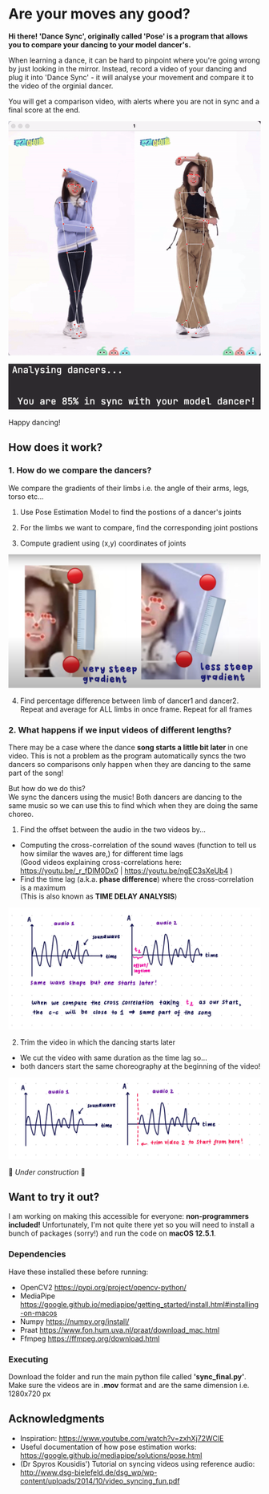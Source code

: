 # Are your moves any good?

**Hi there! 'Dance Sync', originally called 'Pose' is a program that allows you to compare your dancing to your model dancer's.** <br />

When learning a dance, it can be hard to pinpoint where you're going wrong by just looking in the mirror. Instead, record a video of your dancing and plug it into 'Dance Sync' - it will analyse your movement and compare it to the video of the orginial dancer. <br />

You will get a comparison video, with alerts where you are not in sync and a final score at the end. <br />

![](https://github.com/Mruchus/dance-sync-analysis/blob/f400e40913e5ccd3b6a379e619a5e0c267919b4f/comparisonsample.gif)

[<img src="https://github.com/Mruchus/dance-sync-analysis/blob/main/finalscoresample.png" width="600"/>](https://github.com/Mruchus/dance-sync-analysis/blob/main/finalscoresample.png) <br />

Happy dancing! <br />

## How does it work?

### 1. How do we compare the dancers?
We compare the gradients of their limbs i.e. the angle of their arms, legs, torso etc... <br />

1. Use Pose Estimation Model to find the postions of a dancer's joints <br />

2. For the limbs we want to compare, find the corresponding joint postions <br />

3. Compute gradient using (x,y) coordinates of joints <br />

![](https://github.com/Mruchus/dance-sync-analysis/blob/6483c792c91f5f57239243693b56d3315a2532a6/gradientEXPLAIN.png)

4. Find percentage difference between limb of dancer1 and dancer2. Repeat and average for ALL limbs in once frame. Repeat for all frames <br />

### 2. What happens if we input videos of different lengths?
There may be a case where the dance **song starts a little bit later** in one video. This is not a problem as the program automatically syncs the two dancers so comparisons only happen when they are dancing to the same part of the song! <br />

But how do we do this? <br />
We sync the dancers using the music! Both dancers are dancing to the same music so we can use this to find which when they are doing the same choreo. <br />

1. Find the offset between the audio in the two videos by... <br />
- Computing the cross-correlation of the sound waves (function to tell us how similar the waves are,) for different time lags <br />
(Good videos explaining cross-correlations here: https://youtu.be/_r_fDlM0Dx0 | https://youtu.be/ngEC3sXeUb4 ) <br />
- Find the time lag (a.k.a. **phase difference**) where the cross-correlation is a maximum <br />
(This is also known as **TIME DELAY ANALYSIS**)

![](https://github.com/Mruchus/dance-sync-analysis/blob/65e7469d1b7e8d42438a568b58fddfc50054b2ec/syncExplain1.JPG)

2. Trim the video in which the dancing starts later <br />
- We cut the video with same duration as the time lag so... <br />
- both dancers start the same choreography at the beginning of the video! <br />

![](https://github.com/Mruchus/dance-sync-analysis/blob/65e7469d1b7e8d42438a568b58fddfc50054b2ec/syncExplain2.JPG)

 🚧 *Under construction* 🚧 <br />

## Want to try it out?

I am working on making this accessible for everyone: **non-programmers included!** Unfortunately, I'm not quite there yet so you will need to install a bunch of packages (sorry!) and run the code on **macOS 12.5.1**. <br />

### Dependencies

Have these installed these before running:
* OpenCV2 https://pypi.org/project/opencv-python/
* MediaPipe https://google.github.io/mediapipe/getting_started/install.html#installing-on-macos
* Numpy https://numpy.org/install/
* Praat https://www.fon.hum.uva.nl/praat/download_mac.html
* Ffmpeg https://ffmpeg.org/download.html <br />

### Executing
Download the folder and run the main python file called **'sync_final.py'**. Make sure the videos are in **.mov** format and are the same dimension i.e. 1280x720 px

## Acknowledgments
* Inspiration: https://www.youtube.com/watch?v=zxhXj72WClE
* Useful documentation of how pose estimation works: https://google.github.io/mediapipe/solutions/pose.html
* (Dr Spyros Kousidis') Tutorial on syncing videos using reference audio: http://www.dsg-bielefeld.de/dsg_wp/wp-content/uploads/2014/10/video_syncing_fun.pdf
